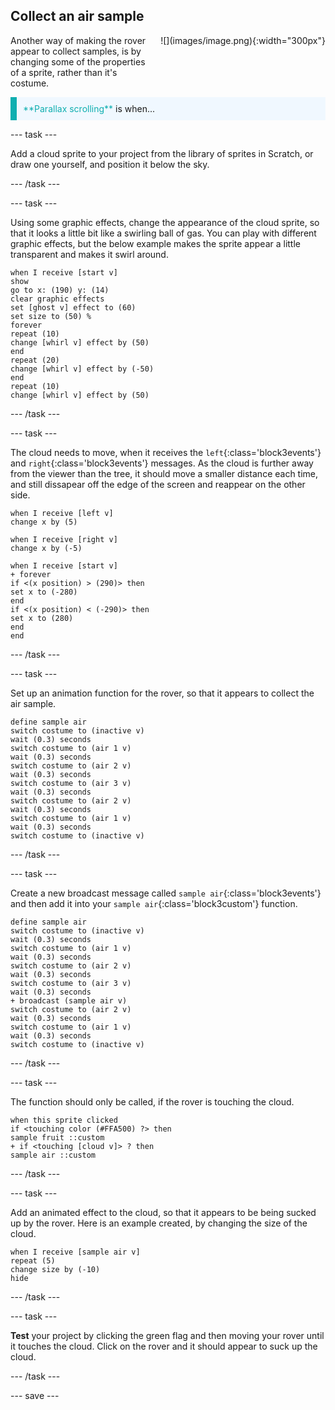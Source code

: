 ## Collect an air sample


<div style="display: flex; flex-wrap: wrap">
<div style="flex-basis: 200px; flex-grow: 1; margin-right: 15px;">
Another way of making the rover appear to collect samples, is by changing some of the properties of a sprite, rather than it's costume.
</div>
<div>
![](images/image.png){:width="300px"}
</div>
</div>

<p style="border-left: solid; border-width:10px; border-color: #0faeb0; background-color: aliceblue; padding: 10px;">
<span style="color: #0faeb0">**Parallax scrolling**</span> is when...
</p>

--- task ---

Add a cloud sprite to your project from the library of sprites in Scratch, or draw one yourself, and position it below the sky.

--- /task ---

--- task ---

Using some graphic effects, change the appearance of the cloud sprite, so that it looks a little bit like a swirling ball of gas. You can play with different graphic effects, but the below example makes the sprite appear a little transparent and makes it swirl around.

```blocks3
when I receive [start v]
show
go to x: (190) y: (14)
clear graphic effects
set [ghost v] effect to (60)
set size to (50) %
forever
repeat (10)
change [whirl v] effect by (50)
end
repeat (20)
change [whirl v] effect by (-50)
end
repeat (10)
change [whirl v] effect by (50)
```

--- /task ---

--- task ---

The cloud needs to move, when it receives the `left`{:class='block3events'} and `right`{:class='block3events'} messages. As the cloud is further away from the viewer than the tree, it should move a smaller distance each time, and still dissapear off the edge of the screen and reappear on the other side.

```blocks3
when I receive [left v]
change x by (5)

when I receive [right v]
change x by (-5)

when I receive [start v]
+ forever
if <(x position) > (290)> then
set x to (-280)
end
if <(x position) < (-290)> then
set x to (280)
end
end
```

--- /task ---

--- task ---

Set up an animation function for the rover, so that it appears to collect the air sample.

```blocks3
define sample air
switch costume to (inactive v)
wait (0.3) seconds
switch costume to (air 1 v)
wait (0.3) seconds
switch costume to (air 2 v)
wait (0.3) seconds
switch costume to (air 3 v)
wait (0.3) seconds
switch costume to (air 2 v)
wait (0.3) seconds
switch costume to (air 1 v)
wait (0.3) seconds
switch costume to (inactive v)
```

--- /task ---

--- task ---

Create a new broadcast message called `sample air`{:class='block3events'} and then add it into your `sample air`{:class='block3custom'} function.

```blocks3
define sample air
switch costume to (inactive v)
wait (0.3) seconds
switch costume to (air 1 v)
wait (0.3) seconds
switch costume to (air 2 v)
wait (0.3) seconds
switch costume to (air 3 v)
wait (0.3) seconds
+ broadcast (sample air v)
switch costume to (air 2 v)
wait (0.3) seconds
switch costume to (air 1 v)
wait (0.3) seconds
switch costume to (inactive v)
```

--- /task ---

--- task ---

The function should only be called, if the rover is touching the cloud.

```blocks3
when this sprite clicked
if <touching color (#FFA500) ?> then
sample fruit ::custom
+ if <touching [cloud v]> ? then
sample air ::custom
```

--- /task ---

--- task ---

Add an animated effect to the cloud, so that it appears to be being sucked up by the rover. Here is an example created, by changing the size of the cloud.

```blocks3
when I receive [sample air v]
repeat (5)
change size by (-10)
hide
```

--- /task ---

--- task ---

**Test** your project by clicking the green flag and then moving your rover until it touches the cloud. Click on the rover and it should appear to suck up the cloud.

--- /task ---


--- save ---